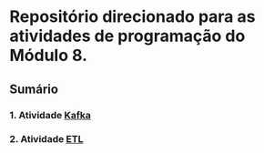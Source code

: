 # Repositório direcionado para as atividades de programação do Módulo 8.

## Sumário
### 1. Atividade [Kafka](https://github.com/thainadedeus/atividadesM8/tree/main/src/kafka)
### 2. Atividade [ETL](https://github.com/thainadedeus/atividadesM8/tree/main/src/ETL)

